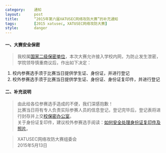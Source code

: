 ```yaml
---
category:    通知
layout:      post
title:       “2015年第六届XATUSEC网络攻防大赛”的补充通知
tags:        [2015 xatusec, XATUSEC网络攻防大赛]
style:       danger
---
```


#### 一、大赛安全保密
> 我校属[国家二级保密单位](http://www.xatu.cn/content.jsp?urltype=news.NewsContentUrl&wbnewsid=48027)，本次大赛允许接入学校内网，为防止发生泄密，学院领导慎重商议后，作出如下决定：

1. 校内参赛选手须于比赛当日提供学生证、身份证，并进行登记
2. 校外参赛选手须于比赛当日提供学生证、身份证、身份证复印件，并进行登记

#### 二、补充说明
> 由此给各位参赛选手造成的不便，我们深感抱歉！  
> 比赛当日将有专人负责实际参赛人员的信息登记，登记完毕后，登记表将进行封存并上交[校保密办公室](http://xagdbmb.xatu.edu.cn/)。  
> 关于身份证复印件，建议校外参赛选手阅读：[如何安全处理身份证复印件及照片](http://jingyan.baidu.com/article/91f5db1b33fe8c1c7f05e3f4.html)。  

> XATUSEC网络攻防大赛组委会  
> 2015年5月13日
